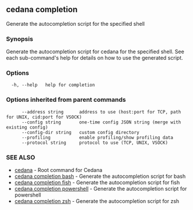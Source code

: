 ## cedana completion

Generate the autocompletion script for the specified shell

### Synopsis

Generate the autocompletion script for cedana for the specified shell.
See each sub-command's help for details on how to use the generated script.


### Options

```
  -h, --help   help for completion
```

### Options inherited from parent commands

```
      --address string      address to use (host:port for TCP, path for UNIX, cid:port for VSOCK)
      --config string       one-time config JSON string (merge with existing config)
      --config-dir string   custom config directory
      --profiling           enable profiling/show profiling data
      --protocol string     protocol to use (TCP, UNIX, VSOCK)
```

### SEE ALSO

* [cedana](cedana.md)	 - Root command for Cedana
* [cedana completion bash](cedana_completion_bash.md)	 - Generate the autocompletion script for bash
* [cedana completion fish](cedana_completion_fish.md)	 - Generate the autocompletion script for fish
* [cedana completion powershell](cedana_completion_powershell.md)	 - Generate the autocompletion script for powershell
* [cedana completion zsh](cedana_completion_zsh.md)	 - Generate the autocompletion script for zsh

